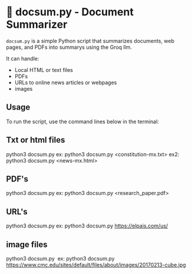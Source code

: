 # 📄 docsum.py - Document Summarizer

`docsum.py` is a simple Python script that summarizes documents, web pages, and PDFs into summarys using the Groq llm.

It can handle:
- Local HTML or text files  
- PDFs  
- URLs to online news articles or webpages  
- images

## Usage

To run the script, use the command lines below in the terminal:

## Txt or html files
python3 docsum.py <name of local txt file or html file>
ex: python3 docsum.py <constitution-mx.txt>
ex2: python3 docsum.py <news-mx.html>

## PDF's
python3 docsum.py <pdf file name>
ex: python3 docsum.py <research_paper.pdf>

## URL's
python3 docsum.py <URL link>
ex: python3 docsum.py <https://elpais.com/us/>

## image files
python3 docsum.py <image link>
ex: python3 docsum.py <https://www.cmc.edu/sites/default/files/about/images/20170213-cube.jpg>






